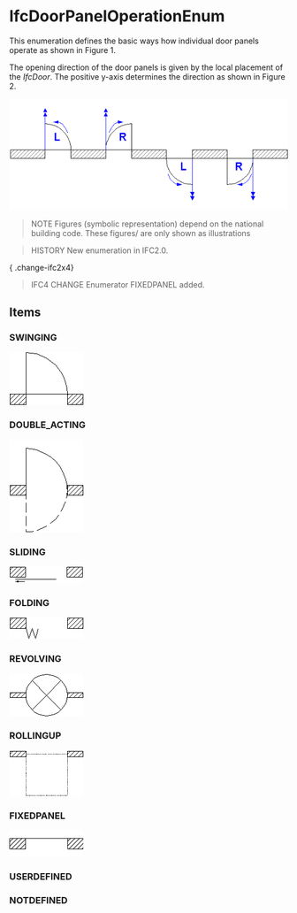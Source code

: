 # IfcDoorPanelOperationEnum

This enumeration defines the basic ways how individual door panels operate as shown in Figure 1.

The opening direction of the door panels is given by the local placement of the _IfcDoor_. The positive y-axis determines the direction as shown in Figure 2.

!["panel direction"](../../../../figures/ifcdoorpaneloperationenum-fig10.gif "Figure 2 &mdash; Door panel operations")

> NOTE  Figures (symbolic representation) depend on the national building code. These figures/ are only shown as illustrations

> HISTORY  New enumeration in IFC2.0.

{ .change-ifc2x4}
> IFC4 CHANGE  Enumerator FIXEDPANEL added.

## Items

### SWINGING

![](../../../../figures/ifcdoorpaneloperationenum-fig01.gif)

### DOUBLE_ACTING

![](../../../../figures/ifcdoorpaneloperationenum-fig02.gif)

### SLIDING

![](../../../../figures/ifcdoorpaneloperationenum-fig03.gif)

### FOLDING

![](../../../../figures/ifcdoorpaneloperationenum-fig04.gif)

### REVOLVING

![](../../../../figures/ifcdoorpaneloperationenum-fig05.gif)

### ROLLINGUP

![](../../../../figures/ifcdoorpaneloperationenum-fig06.gif)

### FIXEDPANEL

![](../../../../figures/ifcdoorpaneloperationenum-fig07.gif)

### USERDEFINED


### NOTDEFINED

